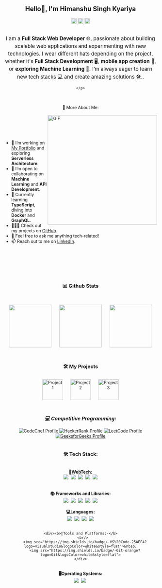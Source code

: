 ## <div align="center">Hello👋, I'm <b>Himanshu Singh Kyariya </b></div>

<div align="center">
    <a href='https://www.linkedin.com/in/himanshusinghkyariya'>
        <img alt="linkedin" src="https://raw.githubusercontent.com/rahul-jha98/rahul-jha98/561d474902b59c7429ec22bb73e225696c27b202/assets/linkedin.svg" height='18px'/>
    </a>
    <a href='https://twitter.com/himanshusinghkyariya'>
        <img alt="twitter" src="https://raw.githubusercontent.com/rahul-jha98/rahul-jha98/561d474902b59c7429ec22bb73e225696c27b202/assets/twitter.svg" height='18px'/>
    </a>
    <a href='https://www.kaggle.com/himanshusinghkyariya'>
        <img alt="kaggle" src="https://raw.githubusercontent.com/rahul-jha98/rahul-jha98/561d474902b59c7429ec22bb73e225696c27b202/assets/kaggle.svg" height='18px'/>
    </a>
</div>
<br/>

<div align="center">
    <p style="font-size: 1.2em; line-height: 1.5; text-align: center;">
        I am a <strong>Full Stack Web Developer</strong> 🌐, passionate about building scalable web applications and experimenting with new technologies. I wear different hats depending on the project, whether it's <strong>Full Stack Development</strong> 🖥️, <strong>mobile app creation</strong> 📱, or <strong>exploring Machine Learning</strong> 🤖. I’m always eager to learn new tech stacks 💻 and create amazing solutions 🛠️..


        
    </p>
</div>
<br/><br/>
<div align="center">🧐 More About Me:</div>
<br/>
<img align="right" alt="GIF" src="https://raw.githubusercontent.com/rahul-jha98/rahul-jha98/main/techstack.gif" width="360px"/>
<br/>
<br/>
<br/>
<br/>
<ul style="text-align: left;">
    <li>🔭 I’m working on <a href="https://your-portfolio-link.com" target="_blank">My Portfolio</a> and exploring <strong>Serverless Architecture</strong>.</li>
    <li>🤝 I’m open to collaborating on <strong>Machine Learning</strong> and <strong>API Development</strong>.</li>
    <li>🌱 Currently learning <strong>TypeScript</strong>, diving into <strong>Docker</strong> and <strong>GraphQL</strong>.</li>
    <li>👨🏻‍💻 Check out my projects on <a href="https://github.com/himanshusinghkyariya?tab=repositories" target="_blank">GitHub</a>.</li>
    <li>💬 Feel free to ask me anything tech-related!</li>
    <li>📫 Reach out to me on <a href="https://www.linkedin.com/in/himanshusinghkyariya" target="_blank">LinkedIn</a>.</li>
</ul>
</ul>




<br/><br/>
<br/><br/><br/>

### <div align="center">📊 Github Stats</div>

<br/>
<div align="center" style="display: flex; justify-content: space-evenly; align-items: center; flex-wrap: wrap;">
    <img src="https://github-profile-summary-cards.vercel.app/api/cards/profile-details?username=Himanshusk1&theme=dark&hide_border=false" height="140px" style="margin: 10px; border: 2px solid white;">
    <img src="https://github-readme-streak-stats.herokuapp.com/?user=Himanshusk1&theme=dark&hide_border=false" height="140px" style="margin: 10px;">
    <img src="https://github-profile-summary-cards.vercel.app/api/cards/stats?username=Himanshusk1&theme=dark&hide_border=false" height="140px" style="margin: 10px; border: 2px solid white;">
</div>

<br/>

### <div align="center">🛠️ My  Projects</div>
<div align="center">
    <a href="https://your-project-link-1.com" target="_blank"><img alt="Project 1" src="./projects/project1.svg" height="68" style="margin: 10px;"></a>
    <a href="https://your-project-link-2.com" target="_blank"><img alt="Project 2" src="./projects/project2.svg" height="68" style="margin: 10px;"></a>
    <a href="https://github.com/himanshusinghkyariya/Project-Repo" target="_blank"><img alt="Project 3" src="./projects/project3.svg" height="68" style="margin: 10px;"></a>
</div>

<br>

### <div align="center">_💻  Competitive Programming:_</div>
<div align="center">
    <a href="https://www.codechef.com/users/hiamanshusingh"><img src="https://img.shields.io/badge/CodeChef-%2364371b?style=for-the-badge&logo=codechef&logoColor=white" alt="CodeChef Profile"></a>
    <a href="https://www.hackerrank.com/profile/himanshusing8842" target="_blank"><img src="https://img.shields.io/badge/HackerRank-%231BA94C?style=for-the-badge&logo=hackerrank&logoColor=white" alt="HackerRank Profile"></a>
    <a href="https://leetcode.com/u/Simonrially/" target="_blank"><img src="https://img.shields.io/badge/LeetCode-000000?style=for-the-badge&logo=leetcode&logoColor=ffa116" alt="LeetCode Profile"></a>
    <a href="https://www.geeksforgeeks.org/user/24cd3c3yn/" target="_blank"><img src="https://img.shields.io/badge/GeeksforGeeks-%230F9D58?style=for-the-badge&logo=geeksforgeeks&logoColor=white" alt="GeeksforGeeks Profile"></a>
</div>

<br>

### <div align="center">🛠 Tech Stack:</div>
<br/>
<div align="center">
    <div><b>📝WebTech:</b> 
      <br/>
        <img src="https://img.shields.io/badge/-HTML5-DE5934?logo=HTML5&logoColor=white&style=flat">&nbsp;
        <img src="https://img.shields.io/badge/-CSS3-2275B2?logo=CSS3&logoColor=white&style=flat">&nbsp;
        <img src="https://img.shields.io/badge/-JavaScript-437CAC?logo=JavaScript&logoColor=white&style=flat">&nbsp;
        <img src="https://img.shields.io/badge/-PHP-8C8C8C?logo=php&logoColor=white&style=flat">&nbsp;
        <img src="https://img.shields.io/badge/-MySQL-4479A1?logo=mysql&logoColor=white&style=flat">
    </div>
  <br/>
  <br/>
    <div><b>📚 Frameworks and Libraries:</b>
    <br/>
      <img src="https://img.shields.io/badge/-Bootstrap-563D7C?logo=bootstrap&logoColor=white&style=flat">&nbsp;
      <img src="https://img.shields.io/badge/-React-0E7ACE?logo=React&logoColor=white&style=flat">&nbsp;
      <img src="https://img.shields.io/badge/-CodeIgniter-E44332?logo=CodeIgniter&logoColor=white&style=flat">&nbsp;
      <img src="https://img.shields.io/badge/-WordPress-21759B?logo=WordPress&logoColor=white&style=flat">&nbsp;
      <img src="https://img.shields.io/badge/-Laravel-FF2D20?logo=Laravel&logoColor=white&style=flat">
  </div>

  <br/>
    <div><b>💻Languages:</b>
      <br/>
        <img src="https://img.shields.io/badge/-C-00599C?logo=c&logoColor=white&style=flat">&nbsp;
        <img src="https://img.shields.io/badge/-C++-00599C?logo=cplusplus&logoColor=white&style=flat">&nbsp;
        <img src="https://img.shields.io/badge/-Python-3776AB?logo=python&logoColor=white&style=flat">&nbsp;
        <img src="https://img.shields.io/badge/-Java-DE1D2D?logo=java&logoColor=white&style=flat">
    </div>
  <br/>

  
    <div><b>🧰Tools and Platforms:-</b>
      <br/>
        <img src="https://img.shields.io/badge/-VS%20Code-25AEF4?logo=visualstudio&logoColor=white&style=flat">&nbsp;
        <img src="https://img.shields.io/badge/-Git-orange?logo=Git&logoColor=white&style=flat">
    </div>
  <br/>
    <div><b>🖥️Operating Systems:</b>
      <br/>
        <img src="https://img.shields.io/badge/-Windows-0F7BCF?logo=Windows&logoColor=white&style=flat">&nbsp;
        <img src="https://img.shields.io/badge/-Linux-EDBD2B?logo=Linux&logoColor=black&style=flat"> 
